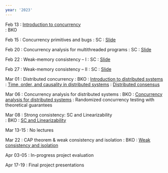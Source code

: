 ```yaml
---
year: '2023'
---
```


Feb 13
: [Introduction to concurrency](../slides/2023/lecture-1-intro.pdf)  
	:  BKO



Feb 15
: Concurrency primitives and bugs 
	:  SC
: [Slide](../slides/2023/CS4405_2023_L2.pdf)	



Feb 20
: Concurrency analysis for multithreaded programs 
	: SC
: [Slide](../slides/2023/CS4405_2023_L3.pdf)


 
Feb 22 
: Weak-memory consistency – I 
	: SC 
: [Slide](../slides/2023/CS4405_2023_L4.pdf)


Feb 27
: Weak-memory consistency – II 
	: SC 
: [Slide](../slides/2023/CS4405_2023_L5.pdf)


Mar 01
: Distributed concurrency 
	: BKO
: [Introduction to distributed systems](../slides/2023/CS4405_2023_L6-1.pdf)
: [Time, order, and causality in distributed systems](../slides/2023/CS4405_2023_L6-2.pdf)
: [Distributed consensus](../slides/2023/CS4405_2023_L6-3.pdf)


Mar 06
: Concurrency analysis for distributed systems 
	: BKO
: [Concurrency analysis for distributed systems](../slides/2023/ds-concurrency-analysis.pdf)
: Randomized concurrency testing with theoretical guarantees
	
Mar 08
: Strong consistency: SC and Linearizability   
	: BKO
: [SC and Linearizability](../slides/2023/ds-linearizability.pdf)
	
	
Mar 13-15
: No lectures 


Mar 22
: CAP theorem & weak consistency and isolation 
	: BKO
: [Weak consistency and isolation](../slides/2023/ds-weak-consistency.pdf)

<!-- Mar 29-31
: No lectures -->

Apr 03-05
: In-progress project evaluation

<!--
Apr 14
: Active research directions
	: BKO, SC
-->

Apr 17-19
: Final project presentations
